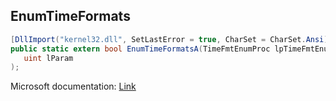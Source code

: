 ## EnumTimeFormats

```csharp
[DllImport("kernel32.dll", SetLastError = true, CharSet = CharSet.Ansi)]
public static extern bool EnumTimeFormatsA(TimeFmtEnumProc lpTimeFmtEnumProc,
   uint lParam
);
```

Microsoft documentation: [Link](https://docs.microsoft.com/en-us/windows/win32/api/winnls/nf-winnls-enumtimeformatsa)
